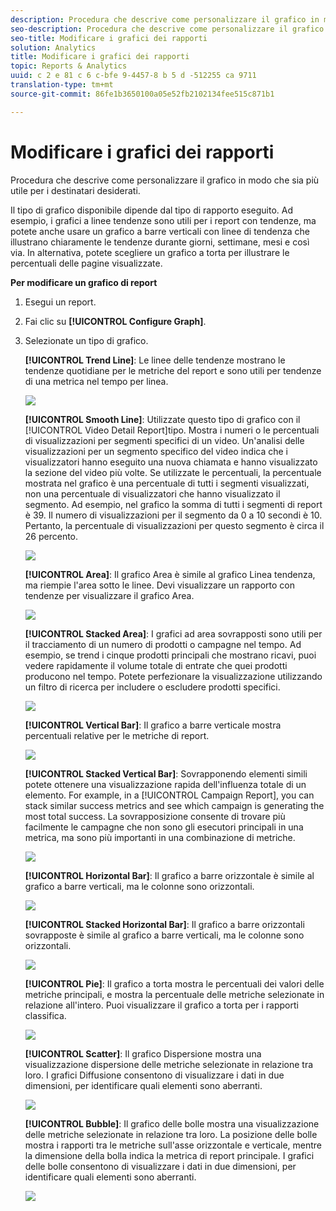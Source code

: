 ```yaml
---
description: Procedura che descrive come personalizzare il grafico in modo che sia più utile per i destinatari desiderati.
seo-description: Procedura che descrive come personalizzare il grafico in modo che sia più utile per i destinatari desiderati.
seo-title: Modificare i grafici dei rapporti
solution: Analytics
title: Modificare i grafici dei rapporti
topic: Reports & Analytics
uuid: c 2 e 81 c 6 c-bfe 9-4457-8 b 5 d -512255 ca 9711
translation-type: tm+mt
source-git-commit: 86fe1b3650100a05e52fb2102134fee515c871b1

---
```



# Modificare i grafici dei rapporti

Procedura che descrive come personalizzare il grafico in modo che sia più utile per i destinatari desiderati.

Il tipo di grafico disponibile dipende dal tipo di rapporto eseguito. Ad esempio, i grafici a linee tendenze sono utili per i report con tendenze, ma potete anche usare un grafico a barre verticali con linee di tendenza che illustrano chiaramente le tendenze durante giorni, settimane, mesi e così via. In alternativa, potete scegliere un grafico a torta per illustrare le percentuali delle pagine visualizzate.

**Per modificare un grafico di report**

1. Esegui un report.
1. Fai clic su **[!UICONTROL Configure Graph]**.
1. Selezionate un tipo di grafico.

   **[!UICONTROL Trend Line]**: Le linee delle tendenze mostrano le tendenze quotidiane per le metriche del report e sono utili per tendenze di una metrica nel tempo per linea.

   ![](assets/graph_trend_line.png)

   **[!UICONTROL Smooth Line]**: Utilizzate questo tipo di grafico con il [!UICONTROL Video Detail Report]tipo. Mostra i numeri o le percentuali di visualizzazioni per segmenti specifici di un video. Un'analisi delle visualizzazioni per un segmento specifico del video indica che i visualizzatori hanno eseguito una nuova chiamata e hanno visualizzato la sezione del video più volte. Se utilizzate le percentuali, la percentuale mostrata nel grafico è una percentuale di tutti i segmenti visualizzati, non una percentuale di visualizzatori che hanno visualizzato il segmento. Ad esempio, nel grafico la somma di tutti i segmenti di report è 39. Il numero di visualizzazioni per il segmento da 0 a 10 secondi è 10. Pertanto, la percentuale di visualizzazioni per questo segmento è circa il 26 percento.

   ![](assets/graph_smooth_line.png)

   **[!UICONTROL Area]**: Il grafico Area è simile al grafico Linea tendenza, ma riempie l'area sotto le linee. Devi visualizzare un rapporto con tendenze per visualizzare il grafico Area.

   ![](assets/graph_area.png)

   **[!UICONTROL Stacked Area]**: I grafici ad area sovrapposti sono utili per il tracciamento di un numero di prodotti o campagne nel tempo. Ad esempio, se trend i cinque prodotti principali che mostrano ricavi, puoi vedere rapidamente il volume totale di entrate che quei prodotti producono nel tempo. Potete perfezionare la visualizzazione utilizzando un filtro di ricerca per includere o escludere prodotti specifici.

   ![](assets/graph_stacked_area.png)

   **[!UICONTROL Vertical Bar]**: Il grafico a barre verticale mostra percentuali relative per le metriche di report.

   ![](assets/graph_vertical_bars.png)

   **[!UICONTROL Stacked Vertical Bar]**: Sovrapponendo elementi simili potete ottenere una visualizzazione rapida dell'influenza totale di un elemento. For example, in a [!UICONTROL Campaign Report], you can stack similar success metrics and see which campaign is generating the most total success. La sovrapposizione consente di trovare più facilmente le campagne che non sono gli esecutori principali in una metrica, ma sono più importanti in una combinazione di metriche.

   ![](assets/graph_stacked_vertical.png)

   **[!UICONTROL Horizontal Bar]**: Il grafico a barre orizzontale è simile al grafico a barre verticali, ma le colonne sono orizzontali.

   ![](assets/graph_horizontal_bar.png)

   **[!UICONTROL Stacked Horizontal Bar]**: Il grafico a barre orizzontali sovrapposte è simile al grafico a barre verticali, ma le colonne sono orizzontali.

   ![](assets/graph_stacked_horizontal.png)

   **[!UICONTROL Pie]**: Il grafico a torta mostra le percentuali dei valori delle metriche principali, e mostra la percentuale delle metriche selezionate in relazione all'intero. Puoi visualizzare il grafico a torta per i rapporti classifica.

   ![](assets/graph_pie.png)

   **[!UICONTROL Scatter]**: Il grafico Dispersione mostra una visualizzazione dispersione delle metriche selezionate in relazione tra loro. I grafici Diffusione consentono di visualizzare i dati in due dimensioni, per identificare quali elementi sono aberranti.

   ![](assets/graph_scatter.png)

   **[!UICONTROL Bubble]**: Il grafico delle bolle mostra una visualizzazione delle metriche selezionate in relazione tra loro. La posizione delle bolle mostra i rapporti tra le metriche sull'asse orizzontale e verticale, mentre la dimensione della bolla indica la metrica di report principale. I grafici delle bolle consentono di visualizzare i dati in due dimensioni, per identificare quali elementi sono aberranti.

   ![](assets/graph_bubble.png)

